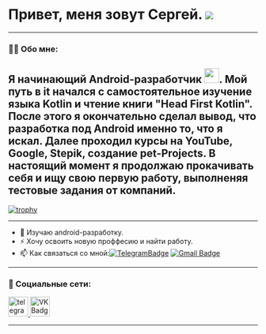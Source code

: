 # Привет, меня зовут Сергей. ![](https://user-images.githubusercontent.com/18350557/176309783-0785949b-9127-417c-8b55-ab5a4333674e.gif)
--- 
### :man_technologist: Обо мне:

Я начинающий Android-разработчик <img src="https://media.giphy.com/media/WUlplcMpOCEmTGBtBW/giphy.gif" width="30px">. Мой путь в it начался с самостоятельное изучение языка Kotlin и чтение книги "Head First Kotlin". После этого я окончательно сделал вывод, что разработка под Android именно то, что я искал. Далее проходил курсы на YouTube, Google, Stepik, создание pet-Projects. В настоящий момент я продолжаю прокачивать себя и ищу свою первую работу, выполненяя тестовые задания от компаний.
---

[![trophy](https://github-profile-trophy.vercel.app/?username=ryo-ma)](https://github.com/ryo-ma/github-profile-trophy)

---
- :telescope: Изучаю android-разработку. 
- :zap: Хочу освоить новую проффесию и найти работу. 
- :mailbox: Как связаться со мной:[![TelegramBadge](https://img.shields.io/badge/-sergeibazlov-blue?style=flat&logo=Telegram&logoColor=white)](https://t.me/Sergo_Cor) [![Gmail Badge](https://img.shields.io/badge/-Gmail-red?style=flat&logo=Gmail&logoColor=white)](sergeibazlov5@gmail.com)

---

### 🤝 Социальные сети:

  <div id="badges">
   <a href="https://t.me/Sergo_Cor" target="_blank">
      <img src="https://cdn-icons-png.flaticon.com/512/2111/2111646.png" width="40" height="40" alt="telegram group" />
    </a>
    <a href="https://vk.com/id106466516" target="_blank">
      <img src="https://cdn-icons-png.flaticon.com/512/145/145813.png" width="40" height="40" alt="VK Badge"/>
    </a>
  </div>

---

<!--
**SergeiBaz/SergeiBaz** is a ✨ _special_ ✨ repository because its `README.md` (this file) appears on your GitHub profile.

Here are some ideas to get you started:

- 🔭 I’m currently working on ...
- 🌱 I’m currently learning ...
- 👯 I’m looking to collaborate on ...
- 🤔 I’m looking for help with ...
- 💬 Ask me about ...
- 📫 How to reach me: ...
- 😄 Pronouns: ...
- ⚡ Fun fact: ...
-->
